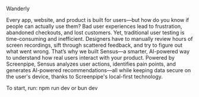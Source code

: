 Wanderly

Every app, website, and product is built for users—but how do you know if people can actually use them?
Bad user experiences lead to frustration, abandoned checkouts, and lost customers. Yet, traditional user testing is time-consuming and inefficient. Designers have to manually review hours of screen recordings, sift through scattered feedback, and try to figure out what went wrong. That’s why we built Sensus—a smarter, AI-powered way to understand how real users interact with your product. Powered by Screenpipe, Sensus analyzes user actions, identifies pain points, and generates AI-powered recommendations—all while keeping data secure on the user's device, thanks to Screenpipe's local-first technology.

To start, run: npm run dev or bun dev

